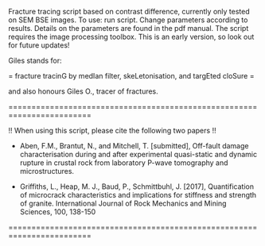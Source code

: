 Fracture tracing script based on contrast difference, currently only tested on SEM BSE images. To use: run script. Change parameters according to results. Details on the parameters are found in the pdf manual. The script requires the image processing toolbox.
This is an early version, so look out for future updates! 

Giles stands for:

= fracture tracinG by medIan filter, skeLetonisation, and targEted cloSure = 

and also honours Giles O., tracer of fractures. 

========================================================================

!! When using this script, please cite the following two papers !!

- Aben, F.M., Brantut, N., and Mitchell, T. [submitted], Off-fault damage characterisation during and after experimental quasi-static and dynamic rupture in crustal rock from laboratory P-wave tomography and microstructures.

- Griffiths, L., Heap, M. J., Baud, P., Schmittbuhl, J. [2017], Quantification of microcrack characteristics and implications for stiffness and strength of granite. International Journal of Rock Mechanics and Mining Sciences, 100, 138-150

========================================================================
